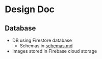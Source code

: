 # Design Doc

## Database
- DB using Firestore database
  - Schemas in [schemas.md](./db/schemas.md)
- Images stored in Firebase cloud storage